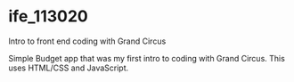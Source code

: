 # ife_113020
Intro to front end coding with Grand Circus

Simple Budget app that was my first intro to coding with Grand Circus. This uses HTML/CSS and JavaScript.
